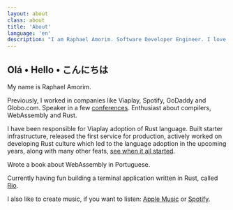 ```yaml
---
layout: about
class: about
title: 'About'
language: 'en'
description: "I am Raphael Amorim. Software Developer Engineer. I love Japanese culture (親日), 70s/80s songs and a lot of 8bit art."
---
```


## Olá • Hello • こんにちは

My name is Raphael Amorim.

Previously, I worked in companies like Viaplay, Spotify, GoDaddy and Globo.com. Speaker in a few [conferences](/talks). Enthusiast about compilers, WebAssembly and Rust.

I have been responsible for Viaplay adoption of Rust language. Built starter infrastructure, released the first service for production, actively worked on developing Rust culture which led to the language adoption in the upcoming years, along with many other feats, [see when it all started](https://www.linkedin.com/posts/hugoraphael_i-dont-post-very-often-in-the-linkedin-but-activity-6975346956734738432-Csqi).

Wrote a book about WebAssembly in Portuguese.

Currently having fun building a terminal application written in Rust, called [Rio](https://github.com/raphamorim/rio).

I also like to create music, if you want to listen: [Apple Music](https://music.apple.com/se/artist/raphael-amorim/1547161397?l=en) or [Spotify](https://open.spotify.com/artist/6Ij2Lu765q7pjWuXHOUF0s).
